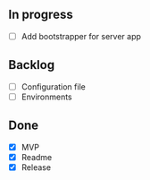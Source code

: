 In progress
-----------
 * [ ] Add bootstrapper for server app

Backlog
-------
 * [ ] Configuration file
 * [ ] Environments

Done
----
 * [x] MVP
 * [x] Readme
 * [x] Release
